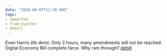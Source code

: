 ```yaml
---
date: "2010-04-07T12:36:00Z"
tags:
- imported
- from-twitter
- debill
---
```

Even Harris \(lib dem\): Only 2 hours, many amendments will not be reached. Digital Economy Bill complete farce. Why ram through? [debill](/tags/debill)
